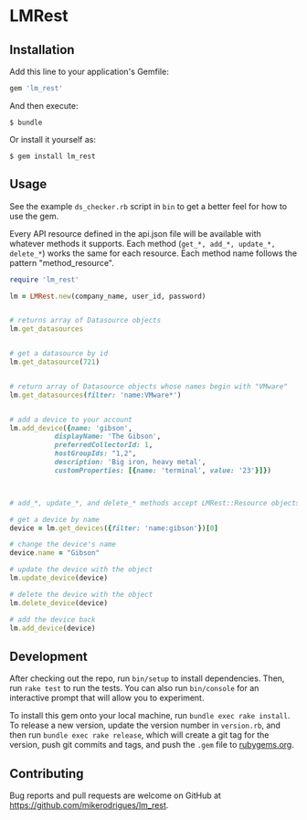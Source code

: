 # LMRest


## Installation

Add this line to your application's Gemfile:

```ruby
gem 'lm_rest'
```

And then execute:

`$ bundle`

Or install it yourself as:

`$ gem install lm_rest`



## Usage

See the example `ds_checker.rb` script in `bin` to get a better feel for how to
use the gem.

Every API resource defined in the api.json file will be available with whatever
methods it supports. Each method (`get_*, add_*, update_*, delete_*`) works the same for
each resource. Each method name follows the pattern "method_resource". 

```ruby
require 'lm_rest'

lm = LMRest.new(company_name, user_id, password)


# returns array of Datasource objects
lm.get_datasources


# get a datasource by id
lm.get_datasource(721)


# return array of Datasource objects whose names begin with "VMware"
lm.get_datasources(filter: 'name:VMware*')


# add a device to your account
lm.add_device({name: 'gibson',
	       displayName: 'The Gibson',
	       preferredCollectorId: 1,
	       hostGroupIds: "1,2",
	       description: 'Big iron, heavy metal',
	       customProperties: [{name: 'terminal', value: '23'}]})



# add_*, update_*, and delete_* methods accept LMRest::Resource objects:

# get a device by name
device = lm.get_devices({filter: 'name:gibson'})[0]

# change the device's name
device.name = "Gibson"

# update the device with the object
lm.update_device(device)

# delete the device with the object
lm.delete_device(device)

# add the device back
lm.add_device(device)
```


## Development

After checking out the repo, run `bin/setup` to install dependencies. Then, run `rake test` to run the tests. You can also run `bin/console` for an interactive prompt that will allow you to experiment.

To install this gem onto your local machine, run `bundle exec rake install`. To release a new version, update the version number in `version.rb`, and then run `bundle exec rake release`, which will create a git tag for the version, push git commits and tags, and push the `.gem` file to [rubygems.org](https://rubygems.org).


## Contributing

Bug reports and pull requests are welcome on GitHub at https://github.com/mikerodrigues/lm_rest.
